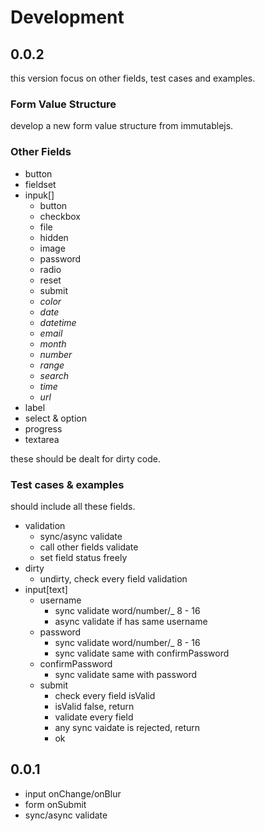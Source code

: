 # Development

## 0.0.2

this version focus on other fields, test cases and examples.

### Form Value Structure

develop a new form value structure from immutablejs.

### Other Fields

* button
* fieldset
* inpuk[]
  * button
  * checkbox
  * file
  * hidden
  * image
  * password
  * radio
  * reset
  * submit
  * _color_
  * _date_
  * _datetime_
  * _email_
  * _month_
  * _number_
  * _range_
  * _search_
  * _time_
  * _url_
* label
* select & option
* progress
* textarea

these should be dealt for dirty code.

### Test cases & examples

should include all these fields.

* validation
  * sync/async validate
  * call other fields validate
  * set field status freely
* dirty
  * undirty, check every field validation
* input[text]
  * username
    * sync validate word/number/_ 8 - 16
    * async validate if has same username
  * password
    * sync validate word/number/_ 8 - 16
    * sync validate same with confirmPassword
  * confirmPassword
    * sync validate same with password
  * submit
    * check every field isValid
    * isValid false, return
    * validate every field
    * any sync vaidate is rejected, return
    * ok

## 0.0.1
  * input onChange/onBlur
  * form onSubmit
  * sync/async validate
